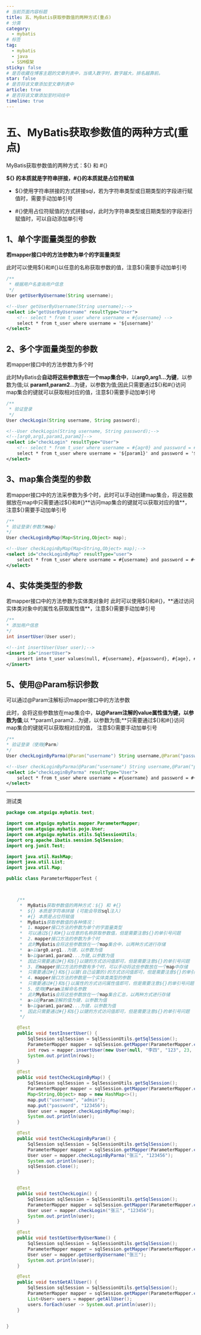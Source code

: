 ```yaml
---
# 当前页面内容标题
title: 五、MyBatis获取参数值的两种方式(重点)
# 分类
category:
  - mybatis
# 标签
tag: 
  - mybatis
  - java
  - SSM框架
sticky: false
# 是否收藏在博客主题的文章列表中，当填入数字时，数字越大，排名越靠前。
star: false
# 是否将该文章添加至文章列表中
article: true
# 是否将该文章添加至时间线中
timeline: true
---
```


# 五、MyBatis获取参数值的两种方式(重点)

MyBatis获取参数值的两种方式：${} 和 #{}

**${} 的本质就是字符串拼接，#{}的本质就是占位符赋值**

- ${}使用字符串拼接的方式拼接sql，若为字符串类型或日期类型的字段进行赋值时，需要手动加单引号

- #{}使用占位符赋值的方式拼接sql，此时为字符串类型或日期类型的字段进行赋值时，可以自动添加单引号

## 1、单个字面量类型的参数

**若mapper接口中的方法参数为单个的字面量类型**

此时可以使用${}和#{}以任意的名称获取参数的值，注意${}需要手动加单引号

```java
/**
 * 根据用户名查询用户信息
 */
User getUserByUsername(String username);
```

```xml
<!--User getUserByUsername(String username);-->
<select id="getUserByUsername" resultType="User">
    <!-- select * from t_user where username = #{username} -->
    select * from t_user where username = '${username}'
</select>
```

## 2、多个字面量类型的参数

若mapper接口中的方法参数为多个时

此时MyBatis会**自动将这些参数放在一个map集合中**，以**arg0,arg1...为键**，以参数为值;以 **param1,param2**...为键，以参数为值;因此只需要通过${}和#{}访问map集合的键就可以获取相对应的值，注意${}需要手动加单引号

```java
/**
 * 验证登录
 */
User checkLogin(String username, String password);
```

```xml
<!--User checkLogin(String username, String password);-->
<!--[arg0,arg1,param1,param2]-->
<select id="checkLogin" resultType="User">
    <!-- select * from t_user where username = #{agr0} and password = #{arg1} -->
    select * from t_user where username = '${param1}' and password = '${param2}'
</select>
```

## 3、map集合类型的参数

若mapper接口中的方法采参数为多个时，此时可以手动创建map集合，将这些数据放在map中只需要通过${}和#{}**访问map集合的键就可以获取对应的值**，注意${}需要手动加单引号

```java
/**
* 验证登录(参数为map)
*/
User checkLoginByMap(Map<String,Object> map);
```

```xml
<!--User checkLoginByMap(Map<String,Object> map);-->
<select id="checkLoginByMap" resultType="user">
    select * from t_user where username = #{username} and password = #{password}
</select>
```

## 4、实体类类型的参数

若mapper接口中的方法参数为实体类对象时 此时可以使用${}和#{}，**通过访问实体类对象中的属性名获取属性值**，注意${}需要手动加单引号

```java
/**
* 添加用户信息
*/
int insertUser(User user);
```

```xml
<!--int insertUser(User user);-->
<insert id="insertUser">
    insert into t_user values(null, #{username}, #{password}, #{age}, #{sex}, #{email})
</insert>
```

## 5、使用@Param标识参数

可以通过@Param注解标识mapper接口中的方法参数

此时，会将这些参数放在map集合中，**以@Param注解的value属性值为键，以参数为值**;以 **param1,param2...为键，以参数为值;**只需要通过${}和#{}访问map集合的键就可以获取相对应的值， 注意${}需要手动加单引号

```java
/**
* 验证登录（使用@Parm）
*/
User checkLoginByParma(@Param("username") String username,@Param("password") String password);
```

```xml
<!--User checkLoginByParma(@Param("username") String username,@Param("password") String password);-->
<select id="checkLoginByParma" resultType="User">
    select * from t_user where username = #{username} and password = #{password}
</select>
```

---

测试类

```java
package com.atguigu.mybatis.test;

import com.atguigu.mybatis.mapper.ParameterMapper;
import com.atguigu.mybatis.pojo.User;
import com.atguigu.mybatis.utils.SqlSessionUtils;
import org.apache.ibatis.session.SqlSession;
import org.junit.Test;

import java.util.HashMap;
import java.util.List;
import java.util.Map;

public class ParameterMapperTest {



    /**
     *  MyBatis获取参数值的两种方式：${} 和 #{}
     *  ${} 本质是字符串拼接 (可能会导致sql注入)
     *  #{} 本质是占位符赋值
     *  MyBatis获取参数值的各种情况：
     *  1、mapper接口方法的参数为单个的字面量类型
     *  可以通过${}和#{}以任意的名称获取参数值，但是需要注意${}的单引号问题
     *  2、mapper接口方法的参数为多个时
     *  此时MyBatis会将这些参数放在一个map集合中，以两种方式进行存储
     *  a>以arg0,arg1..为键，以参数为值
     *  b>以param1,param2...为键,以参数为值
     *  因此只需要通过#{}和${}以键的方式访问值即可，但是需要注意${}的单引号问题
     *  3、若mapper接口方法的参数有多个时，可以手动将这些参数放在一个map中存储
     *  只需要通过#{}和${}以键(自己设置的)的方式访问值即可，但是需要注意${}的单引号问题
     *  4、mapper接口方法的参数是一个实体类类型的参数
     *  只需要通过#{}和${}以属性的方式访问属性值即可，但是需要注意${}的单引号问题
     *  5、使用@Param注解命名参数
     *  此时MyBatis会将这些参数放在一个map集合汇总，以两种方式进行存储
     *  a>以@Param注解的值为键，以参数为值
     *  b>以param1,param2...为键，以参数为值
     *  因此只需要通过#{}和${}以键的方式访问值即可，但是需要注意${}的单引号问题
     */

    @Test
    public void testInsertUser() {
        SqlSession sqlSession = SqlSessionUtils.getSqlSession();
        ParameterMapper mapper = sqlSession.getMapper(ParameterMapper.class);
        int rows = mapper.insertUser(new User(null, "李四", "123", 23, "男", "123@qq.com"));
        System.out.println(rows);
    }

    @Test
    public void testCheckLoginByMap() {
        SqlSession sqlSession = SqlSessionUtils.getSqlSession();
        ParameterMapper mapper = sqlSession.getMapper(ParameterMapper.class);
        Map<String,Object> map = new HashMap<>();
        map.put("username", "admin");
        map.put("password", "123456");
        User user = mapper.checkLoginByMap(map);
        System.out.println(user);
    }

    @Test
    public void testCheckLoginByParam() {
        SqlSession sqlSession = SqlSessionUtils.getSqlSession();
        ParameterMapper mapper = sqlSession.getMapper(ParameterMapper.class);
        User user = mapper.checkLoginByParma("张三", "123456");
        System.out.println(user);
        sqlSession.close();
    }


    @Test
    public void testCheckLogin() {
        SqlSession sqlSession = SqlSessionUtils.getSqlSession();
        ParameterMapper mapper = sqlSession.getMapper(ParameterMapper.class);
        User user = mapper.checkLogin("张三", "123456");
        System.out.println(user);
    }

    @Test
    public void testGetUserByUserName() {
        SqlSession sqlSession = SqlSessionUtils.getSqlSession();
        ParameterMapper mapper = sqlSession.getMapper(ParameterMapper.class);
        User user = mapper.getUserByUsername("张三");
        System.out.println(user);
    }

    @Test
    public void testGetAllUser() {
        SqlSession sqlSession = SqlSessionUtils.getSqlSession();
        ParameterMapper mapper = sqlSession.getMapper(ParameterMapper.class);
        List<User> users = mapper.getAllUser();
        users.forEach(user -> System.out.println(user));
    }


}
```

